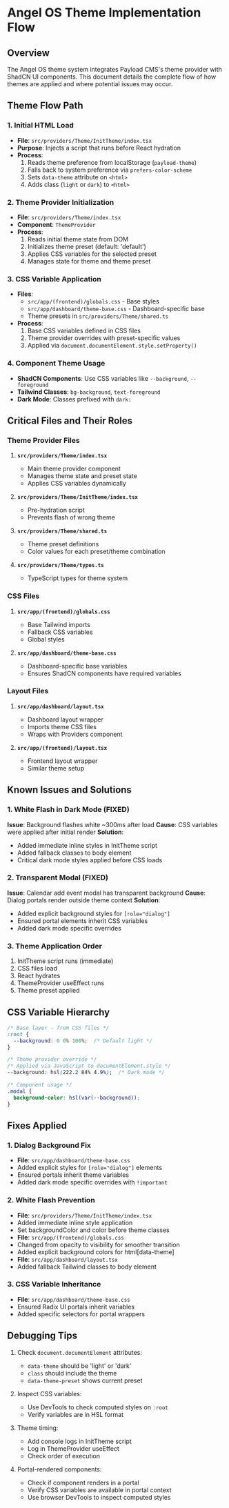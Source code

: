 # Angel OS Theme Implementation Flow

## Overview
The Angel OS theme system integrates Payload CMS's theme provider with ShadCN UI components. This document details the complete flow of how themes are applied and where potential issues may occur.

## Theme Flow Path

### 1. Initial HTML Load
- **File**: `src/providers/Theme/InitTheme/index.tsx`
- **Purpose**: Injects a script that runs before React hydration
- **Process**:
  1. Reads theme preference from localStorage (`payload-theme`)
  2. Falls back to system preference via `prefers-color-scheme`
  3. Sets `data-theme` attribute on `<html>`
  4. Adds class (`light` or `dark`) to `<html>`
  
### 2. Theme Provider Initialization
- **File**: `src/providers/Theme/index.tsx`
- **Component**: `ThemeProvider`
- **Process**:
  1. Reads initial theme state from DOM
  2. Initializes theme preset (default: 'default')
  3. Applies CSS variables for the selected preset
  4. Manages state for theme and theme preset

### 3. CSS Variable Application
- **Files**:
  - `src/app/(frontend)/globals.css` - Base styles
  - `src/app/dashboard/theme-base.css` - Dashboard-specific base
  - Theme presets in `src/providers/Theme/shared.ts`
- **Process**:
  1. Base CSS variables defined in CSS files
  2. Theme provider overrides with preset-specific values
  3. Applied via `document.documentElement.style.setProperty()`

### 4. Component Theme Usage
- **ShadCN Components**: Use CSS variables like `--background`, `--foreground`
- **Tailwind Classes**: `bg-background`, `text-foreground`
- **Dark Mode**: Classes prefixed with `dark:`

## Critical Files and Their Roles

### Theme Provider Files
1. **`src/providers/Theme/index.tsx`**
   - Main theme provider component
   - Manages theme state and preset state
   - Applies CSS variables dynamically

2. **`src/providers/Theme/InitTheme/index.tsx`**
   - Pre-hydration script
   - Prevents flash of wrong theme

3. **`src/providers/Theme/shared.ts`**
   - Theme preset definitions
   - Color values for each preset/theme combination

4. **`src/providers/Theme/types.ts`**
   - TypeScript types for theme system

### CSS Files
1. **`src/app/(frontend)/globals.css`**
   - Base Tailwind imports
   - Fallback CSS variables
   - Global styles

2. **`src/app/dashboard/theme-base.css`**
   - Dashboard-specific base variables
   - Ensures ShadCN components have required variables

### Layout Files
1. **`src/app/dashboard/layout.tsx`**
   - Dashboard layout wrapper
   - Imports theme CSS files
   - Wraps with Providers component

2. **`src/app/(frontend)/layout.tsx`**
   - Frontend layout wrapper
   - Similar theme setup

## Known Issues and Solutions

### 1. White Flash in Dark Mode (FIXED)
**Issue**: Background flashes white ~300ms after load
**Cause**: CSS variables were applied after initial render
**Solution**:
- Added immediate inline styles in InitTheme script
- Added fallback classes to body element
- Critical dark mode styles applied before CSS loads

### 2. Transparent Modal (FIXED)
**Issue**: Calendar add event modal has transparent background
**Cause**: Dialog portals render outside theme context
**Solution**:
- Added explicit background styles for `[role="dialog"]`
- Ensured portal elements inherit CSS variables
- Added dark mode specific overrides

### 3. Theme Application Order
1. InitTheme script runs (immediate)
2. CSS files load
3. React hydrates
4. ThemeProvider useEffect runs
5. Theme preset applied

## CSS Variable Hierarchy

```css
/* Base layer - from CSS files */
:root {
  --background: 0 0% 100%;  /* Default light */
}

/* Theme provider override */
/* Applied via JavaScript to documentElement.style */
--background: hsl(222.2 84% 4.9%);  /* Dark mode */

/* Component usage */
.modal {
  background-color: hsl(var(--background));
}
```

## Fixes Applied

### 1. Dialog Background Fix
- **File**: `src/app/dashboard/theme-base.css`
- Added explicit styles for `[role="dialog"]` elements
- Ensured portals inherit theme variables
- Added dark mode specific overrides with `!important`

### 2. White Flash Prevention
- **File**: `src/providers/Theme/InitTheme/index.tsx`
- Added immediate inline style application
- Set backgroundColor and color before theme classes
- **File**: `src/app/(frontend)/globals.css`
- Changed from opacity to visibility for smoother transition
- Added explicit background colors for html[data-theme]
- **File**: `src/app/dashboard/layout.tsx`
- Added fallback Tailwind classes to body element

### 3. CSS Variable Inheritance
- **File**: `src/app/dashboard/theme-base.css`
- Ensured Radix UI portals inherit variables
- Added specific selectors for portal wrappers

## Debugging Tips

1. Check `document.documentElement` attributes:
   - `data-theme` should be 'light' or 'dark'
   - `class` should include the theme
   - `data-theme-preset` shows current preset

2. Inspect CSS variables:
   - Use DevTools to check computed styles on `:root`
   - Verify variables are in HSL format

3. Theme timing:
   - Add console logs in InitTheme script
   - Log in ThemeProvider useEffect
   - Check order of execution

4. Portal-rendered components:
   - Check if component renders in a portal
   - Verify CSS variables are available in portal context
   - Use browser DevTools to inspect computed styles
